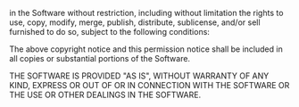 
in the Software without restriction, including without limitation the rights
to use, copy, modify, merge, publish, distribute, sublicense, and/or sell
furnished to do so, subject to the following conditions:

The above copyright notice and this permission notice shall be included in all
copies or substantial portions of the Software.

THE SOFTWARE IS PROVIDED "AS IS", WITHOUT WARRANTY OF ANY KIND, EXPRESS OR
OUT OF OR IN CONNECTION WITH THE SOFTWARE OR THE USE OR OTHER DEALINGS IN THE
SOFTWARE.
